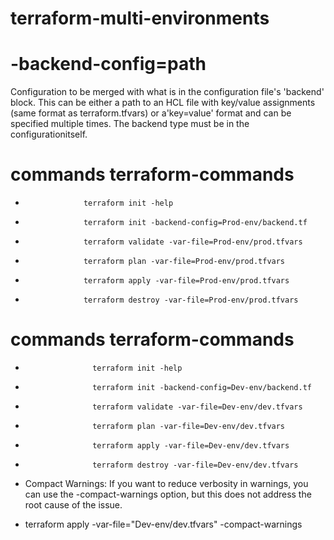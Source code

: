 # terraform-multi-environments


#  -backend-config=path  
  Configuration to be merged with what is in the configuration file's 'backend' block. This can be either a path to an HCL file with key/value assignments (same format as terraform.tfvars) or a'key=value' format and can be specified multiple times. The backend type must be in the configurationitself.


# commands        terraform-commands
*                  terraform init -help
*                  terraform init -backend-config=Prod-env/backend.tf
*                  terraform validate -var-file=Prod-env/prod.tfvars
*                  terraform plan -var-file=Prod-env/prod.tfvars
*                  terraform apply -var-file=Prod-env/prod.tfvars
*                  terraform destroy -var-file=Prod-env/prod.tfvars



# commands          terraform-commands
*                    terraform init -help
*                    terraform init -backend-config=Dev-env/backend.tf
*                    terraform validate -var-file=Dev-env/dev.tfvars
*                    terraform plan -var-file=Dev-env/dev.tfvars
*                    terraform apply -var-file=Dev-env/dev.tfvars
*                    terraform destroy -var-file=Dev-env/dev.tfvars

* Compact Warnings: If you want to reduce verbosity in warnings, you can use the -compact-warnings option, but this does not address the root cause of the issue.

* terraform apply -var-file="Dev-env/dev.tfvars" -compact-warnings
